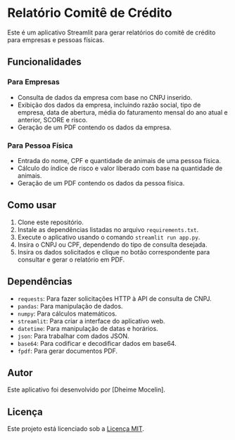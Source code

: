# Relatório Comitê de Crédito

Este é um aplicativo Streamlit para gerar relatórios do comitê de crédito para empresas e pessoas físicas.

## Funcionalidades

### Para Empresas

- Consulta de dados da empresa com base no CNPJ inserido.
- Exibição dos dados da empresa, incluindo razão social, tipo de empresa, data de abertura, média do faturamento mensal do ano atual e anterior, SCORE e risco.
- Geração de um PDF contendo os dados da empresa.

### Para Pessoa Física

- Entrada do nome, CPF e quantidade de animais de uma pessoa física.
- Cálculo do índice de risco e valor liberado com base na quantidade de animais.
- Geração de um PDF contendo os dados da pessoa física.

## Como usar

1. Clone este repositório.
2. Instale as dependências listadas no arquivo `requirements.txt`.
3. Execute o aplicativo usando o comando `streamlit run app.py`.
4. Insira o CNPJ ou CPF, dependendo do tipo de consulta desejada.
5. Insira os dados solicitados e clique no botão correspondente para consultar e gerar o relatório em PDF.

## Dependências

- `requests`: Para fazer solicitações HTTP à API de consulta de CNPJ.
- `pandas`: Para manipulação de dados.
- `numpy`: Para cálculos matemáticos.
- `streamlit`: Para criar a interface do aplicativo web.
- `datetime`: Para manipulação de datas e horários.
- `json`: Para trabalhar com dados JSON.
- `base64`: Para codificar e decodificar dados em base64.
- `fpdf`: Para gerar documentos PDF.

## Autor

Este aplicativo foi desenvolvido por [Dheime Mocelin].

## Licença

Este projeto está licenciado sob a [Licença MIT](https://opensource.org/licenses/MIT).
